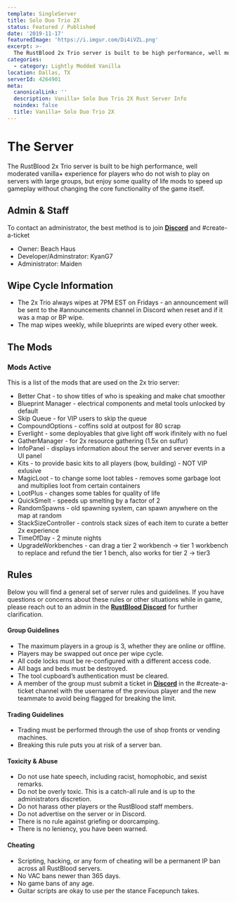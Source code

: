```yaml
---
template: SingleServer
title: Solo Duo Trio 2X
status: Featured / Published
date: '2019-11-17'
featuredImage: 'https://i.imgur.com/Di4iVZL.png'
excerpt: >-
  The RustBlood 2x Trio server is built to be high performance, well moderated vanilla+ experience for players who do not wish to play on servers with large groups, but enjoy some quality of life mods to speed up gameplay without changing the core functionality of the game itself.
categories:
  - category: Lightly Modded Vanilla
location: Dallas, TX
serverId: 4264901
meta:
  canonicalLink: ''
  description: Vanilla+ Solo Duo Trio 2X Rust Server Info
  noindex: false
  title: Vanilla+ Solo Duo Trio 2X
---
```

# The Server
The RustBlood 2x Trio server is built to be high performance, well moderated vanilla+ experience for players who do not wish to play on servers with large groups, but enjoy some quality of life mods to speed up gameplay without changing the core functionality of the game itself.
## Admin & Staff
To contact an administrator, the best method is to join **[Discord](https://discord.gg/bzT9Euc)** and #create-a-ticket
* Owner: Beach Haus
* Developer/Adminstrator: KyanG7
* Administrator: Maiden

## Wipe Cycle Information
* The 2x Trio always wipes at 7PM EST on Fridays - an announcement will be sent to the #announcements channel in Discord when reset and if it was a map or BP wipe.
* The map wipes weekly, while blueprints are wiped every other week.

## The Mods

### Mods Active
This is a list of the mods that are used on the 2x trio server:
* Better Chat - to show titles of who is speaking and make chat smoother
* Blueprint Manager - electrical components and metal tools unlocked by default
* Skip Queue - for VIP users to skip the queue
* CompoundOptions - coffins sold at outpost for 80 scrap
* Everlight - some deployables that give light off work ifinitely with no fuel
* GatherManager - for 2x resource gathering (1.5x on sulfur)
* InfoPanel - displays information about the server and server events in a UI panel
* Kits - to provide basic kits to all players (bow, building) - NOT VIP exlusive
* MagicLoot - to change some loot tables - removes some garbage loot and multiplies loot from certain containers
* LootPlus - changes some tables for quality of life
* QuickSmelt - speeds up smelting by a factor of 2
* RandomSpawns - old spawning system, can spawn anywhere on the map at random
* StackSizeController - controls stack sizes of each item to curate a better 2x experience
* TimeOfDay - 2 minute nights
* UpgradeWorkbenches - can drag a tier 2 workbench -> tier 1 workbench to replace and refund the tier 1 bench, also works for tier 2 -> tier3

## Rules
Below you will find a general set of server rules and guidelines. If you have questions or concerns about these rules or other situations while in game, please reach out to an admin in the **[RustBlood Discord](https://discord.gg/bzT9Euc)** for further clarification.

#### Group Guidelines
* The maximum players in a group is 3, whether they are online or offline.
* Players may be swapped out once per wipe cycle.
* All code locks must be re-configured with a different access code.
* All bags and beds must be destroyed.
* The tool cupboard’s authentication must be cleared.
* A member of the group must submit a ticket in **[Discord](https://discord.gg/bzT9Euc)** in the #create-a-ticket channel with the username of the previous player and the new teammate to avoid being flagged for breaking the limit.

#### Trading Guidelines
* Trading must be performed through the use of shop fronts or vending machines.
* Breaking this rule puts you at risk of a server ban.

#### Toxicity & Abuse
* Do not use hate speech, including racist, homophobic, and sexist remarks.
* Do not be overly toxic. This is a catch-all rule and is up to the administrators discretion.
* Do not harass other players or the RustBlood staff members.
* Do not advertise on the server or in Discord.
* There is no rule against griefing or doorcamping.
* There is no leniency, you have been warned.

#### Cheating
* Scripting, hacking, or any form of cheating will be a permanent IP ban across all RustBlood servers.
* No VAC bans newer than 365 days.
* No game bans of any age.
* Guitar scripts are okay to use per the stance Facepunch takes.